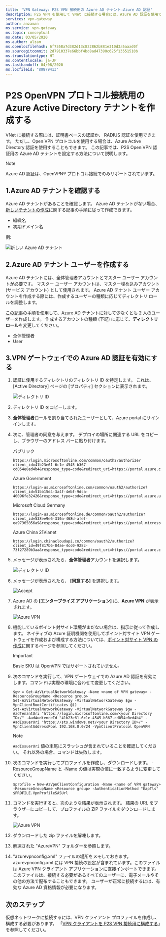 ```yaml
---
title: 'VPN Gateway: P2S VPN 接続用の Azure AD テナント:Azure AD 認証'
description: P2S VPN を使用して VNet に接続する場合には、Azure AD 認証を使用できます
services: vpn-gateway
author: anzaman
ms.service: vpn-gateway
ms.topic: conceptual
ms.date: 03/05/2020
ms.author: alzam
ms.openlocfilehash: 6f7558a7d382d13c822862b881e310d3a5aaad0f
ms.sourcegitcommit: 2d7910337e66bbf4bd8ad47390c625f13551510b
ms.translationtype: HT
ms.contentlocale: ja-JP
ms.lasthandoff: 04/08/2020
ms.locfileid: "80879413"
---
```

# <a name="create-an-azure-active-directory-tenant-for-p2s-openvpn-protocol-connections"></a>P2S OpenVPN プロトコル接続用の Azure Active Directory テナントを作成する

VNet に接続する際には、証明書ベースの認証か、 RADIUS 認証を使用できます。 ただし、Open VPN プロトコルを使用する場合は、Azure Active Directory 認証を使用することもできます。 この記事では、P2S Open VPN 認証用の Azure AD テナントを設定する方法について説明します。

> [!NOTE]
> Azure AD 認証は、OpenVPN® プロトコル接続でのみサポートされています。
>


## <a name="1-verify-azure-ad-tenant"></a><a name="tenant"></a>1.Azure AD テナントを確認する

Azure AD テナントがあることを確認します。 Azure AD テナントがない場合、[新しいテナントの作成](../active-directory/fundamentals/active-directory-access-create-new-tenant.md)に関する記事の手順に従って作成できます。

* 組織名
* 初期ドメイン名

例:

   ![新しい Azure AD テナント](./media/openvpn-create-azure-ad-tenant/newtenant.png)

## <a name="2-create-azure-ad-tenant-users"></a><a name="users"></a>2.Azure AD テナント ユーザーを作成する

Azure AD テナントには、全体管理者アカウントとマスター ユーザー アカウントが必要です。 マスター ユーザー アカウントは、マスター埋め込みアカウント (サービス アカウント) として使用されます。 Azure AD テナント ユーザー アカウントを作成する際には、作成するユーザーの種類に応じてディレクトリ ロールを調整します。

[この記事](../active-directory/fundamentals/add-users-azure-active-directory.md)の手順を使用して、Azure AD テナントに対して少なくとも 2 人のユーザーを作成します。 作成するアカウントの種類 (下記) に応じて、**ディレクトリ ロール**を変更してください。

* 全体管理者
* User

## <a name="3-enable-azure-ad-authentication-on-the-vpn-gateway"></a><a name="enable-authentication"></a>3.VPN ゲートウェイでの Azure AD 認証を有効にする

1. 認証に使用するディレクトリのディレクトリ ID を特定します。 これは、[Active Directory] ページの [プロパティ] セクションに表示されます。

    ![ディレクトリ ID](./media/openvpn-create-azure-ad-tenant/directory-id.png)

2. ディレクトリ ID をコピーします。

3. **全体管理者**ロールを割り当てられたユーザーとして、Azure portal にサインインします。

4. 次に、管理者の同意を与えます。 デプロイの場所に関連する URL をコピーし、ブラウザーのアドレス バーに貼り付けます。

    パブリック

    ```
    https://login.microsoftonline.com/common/oauth2/authorize?client_id=41b23e61-6c1e-4545-b367-cd054e0ed4b4&response_type=code&redirect_uri=https://portal.azure.com&nonce=1234&prompt=admin_consent
    ````

    Azure Government

    ```
    https://login-us.microsoftonline.com/common/oauth2/authorize?client_id=51bb15d4-3a4f-4ebf-9dca-40096fe32426&response_type=code&redirect_uri=https://portal.azure.us&nonce=1234&prompt=admin_consent
    ````

    Microsoft Cloud Germany

    ```
    https://login-us.microsoftonline.de/common/oauth2/authorize?client_id=538ee9e6-310a-468d-afef-ea97365856a9&response_type=code&redirect_uri=https://portal.microsoftazure.de&nonce=1234&prompt=admin_consent
    ````

    Azure China 21Vianet

    ```
    https://login.chinacloudapi.cn/common/oauth2/authorize?client_id=49f817b6-84ae-4cc0-928c-73f27289b3aa&response_type=code&redirect_uri=https://portal.azure.cn&nonce=1234&prompt=admin_consent
    ```

5. メッセージが表示されたら、**全体管理者**アカウントを選択します。

    ![ディレクトリ ID](./media/openvpn-create-azure-ad-tenant/pick.png)

6. メッセージが表示されたら、 **[同意する]** を選択します。

    ![Accept](./media/openvpn-create-azure-ad-tenant/accept.jpg)

7. Azure AD の **[エンタープライズ アプリケーション]** に、**Azure VPN** が表示されます。

    ![Azure VPN](./media/openvpn-create-azure-ad-tenant/azurevpn.png)
    
8. 機能しているポイント対サイト環境がまだない場合は、指示に従って作成します。 ネイティブの Azure 証明機関を使用してポイント対サイト VPN ゲートウェイを作成および構成する方法については、[ポイント対サイト VPN の作成](vpn-gateway-howto-point-to-site-resource-manager-portal.md)に関するページを参照してください。 

    > [!IMPORTANT]
    > Basic SKU は OpenVPN ではサポートされていません。

9. 次のコマンドを実行して、VPN ゲートウェイでの Azure AD 認証を有効にします。コマンドは実際の環境に合わせて変更してください。

    ```azurepowershell-interactive
    $gw = Get-AzVirtualNetworkGateway -Name <name of VPN gateway> -ResourceGroupName <Resource group>
    Set-AzVirtualNetworkGateway -VirtualNetworkGateway $gw -VpnClientRootCertificates @()
    Set-AzVirtualNetworkGateway -VirtualNetworkGateway $gw -AadTenantUri "https://login.microsoftonline.com/<your Directory ID>/" -AadAudienceId "41b23e61-6c1e-4545-b367-cd054e0ed4b4" -AadIssuerUri "https://sts.windows.net/<your Directory ID>/" -VpnClientAddressPool 192.168.0.0/24 -VpnClientProtocol OpenVPN
    ```

   > [!NOTE]
   > `AadIssuerUri` 値の末尾にスラッシュが含まれていることを確認してください。 それ以外の場合、コマンドは失敗します。

10. 次のコマンドを実行してプロファイルを作成し、ダウンロードします。 -ResourceGroupName と -Name の値は実際の値に一致するように変更してください。

    ```azurepowershell-interactive
    $profile = New-AzVpnClientConfiguration -Name <name of VPN gateway> -ResourceGroupName <Resource group> -AuthenticationMethod "EapTls"
    $PROFILE.VpnProfileSASUrl
    ```

11. コマンドを実行すると、次のような結果が表示されます。 結果の URL をブラウザーにコピーして、プロファイルの ZIP ファイルをダウンロードします。

    ![Azure VPN](./media/openvpn-create-azure-ad-tenant/profile.png)

12. ダウンロードした zip ファイルを解凍します。

13. 解凍された "AzureVPN" フォルダーを参照します。

14. "azurevpnconfig.xml" ファイルの場所をメモしておきます。 azurevpnconfig.xml には VPN 接続の設定が含まれています。このファイルは Azure VPN クライアント アプリケーションに直接インポートできます。 このファイルは、接続する必要があるすべてのユーザーに、電子メールやその他の方法で配布することもできます。 ユーザーが正常に接続するには、有効な Azure AD 資格情報が必要になります。

## <a name="next-steps"></a>次のステップ

仮想ネットワークに接続するには、VPN クライアント プロファイルを作成し、構成する必要があります。 「[VPN クライアントを P2S VPN 接続用に構成する](openvpn-azure-ad-client.md)」を参照してください。
